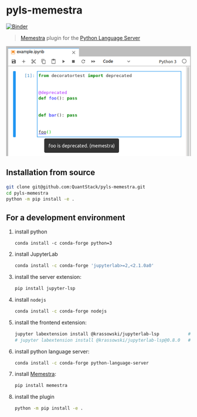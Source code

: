 # pyls-memestra

[![Binder](https://mybinder.org/badge_logo.svg)](https://mybinder.org/v2/gh/QuantStack/pyls-memestra/master?urlpath=/lab/tree/binder/example.ipynb)

> [Memestra](https://github.com/QuantStack/memestra/) plugin for the [Python Language Server](https://github.com/palantir/python-language-server)

![screenshot](./screenshot.png)

## Installation from source

```bash
git clone git@github.com:QuantStack/pyls-memestra.git
cd pyls-memestra
python -m pip install -e .
```

## For a development environment

1. install python

    ```
    conda install -c conda-forge python=3
    ```

2. install JupyterLab

    ```bash
    conda install -c conda-forge 'jupyterlab>=2,<2.1.0a0'
    ```

3. install the server extension:

    ```bash
    pip install jupyter-lsp
    ```

4. install `nodejs`

    ```bash
    conda install -c conda-forge nodejs
    ```

5. install the frontend extension:

    ```bash
    jupyter labextension install @krassowski/jupyterlab-lsp           # for JupyterLab 2.x
    # jupyter labextension install @krassowski/jupyterlab-lsp@0.8.0   # for JupyterLab 1.x
    ```

6. install python language server:

    ```bash
    conda install -c conda-forge python-language-server
    ```

7. install [Memestra](https://github.com/QuantStack/memestra):

    ```bash
    pip install memestra
    ```

8. install the plugin

    ```bash
    python -m pip install -e .
    ```

